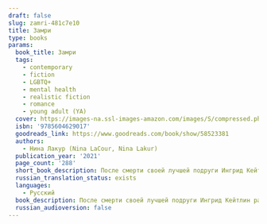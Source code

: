 ```yaml
---
draft: false
slug: zamri-481c7e10
title: Замри
type: books
params:
  book_title: Замри
  tags:
    - contemporary
    - fiction
    - LGBTQ+
    - mental health
    - realistic fiction
    - romance
    - young adult (YA)
  cover: https://images-na.ssl-images-amazon.com/images/S/compressed.photo.goodreads.com/books/1625861151i/58523381.jpg
  isbn: '9785604629017'
  goodreads_link: https://www.goodreads.com/book/show/58523381
  authors:
    - Нина Лакур (Nina LaCour, Nina Lakur)
  publication_year: '2021'
  page_count: '288'
  short_book_description: После смерти своей лучшей подруги Ингрид Кейтлин растеряна и не представляет, как пережить боль утраты. Она отгородилась от родных и друзей и с трудом понимает, как ей возвращаться в школу в новом...
  russian_translation_status: exists
  languages:
    - Русский
  book_description: После смерти своей лучшей подруги Ингрид Кейтлин растеряна и не представляет, как пережить боль утраты. Она отгородилась от родных и друзей и с трудом понимает, как ей возвращаться в школу в новом учебном году. Но однажды Кейтлин находит под своей кроватью тайный дневник Ингрид, в котором та делилась переживаниями и чувствами в борьбе с тяжелой депрессией.
  russian_audioversion: false
---
```

